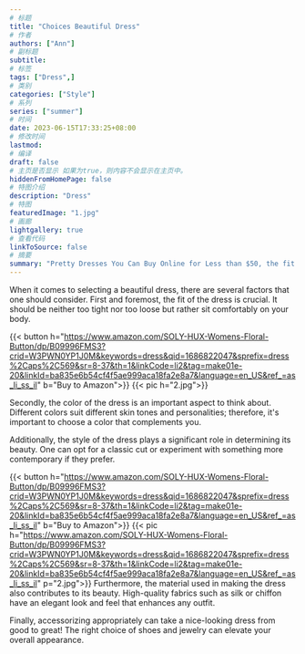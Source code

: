 ```yaml
---
# 标题
title: "Choices Beautiful Dress"
# 作者
authors: ["Ann"]
# 副标题
subtitle: 
# 标签
tags: ["Dress",]
# 类别
categories: ["Style"]
# 系列
series: ["summer"]
# 时间
date: 2023-06-15T17:33:25+08:00
# 修改时间
lastmod:
# 编译
draft: false
# 主页是否显示 如果为true，则内容不会显示在主页中。
hiddenFromHomePage: false
# 特图介绍
description: "Dress"
# 特图
featuredImage: "1.jpg"
# 画廊
lightgallery: true
# 查看代码
linkToSource: false
# 摘要
summary: "Pretty Dresses You Can Buy Online for Less than $50, the fit of the dress is crucial. It should be neither too tight nor too loose but rather sit comfortably on your body."
---
```

When it comes to selecting a beautiful dress, there are several factors that one should consider. First and foremost, the fit of the dress is crucial. It should be neither too tight nor too loose but rather sit comfortably on your body.

{{< button h="https://www.amazon.com/SOLY-HUX-Womens-Floral-Button/dp/B09996FMS3?crid=W3PWN0YP1J0M&keywords=dress&qid=1686822047&sprefix=dress%2Caps%2C569&sr=8-37&th=1&linkCode=li2&tag=make01e-20&linkId=ba835e6b54cf4f5ae999aca18fa2e8a7&language=en_US&ref_=as_li_ss_il" b="Buy to Amazon">}}
{{< pic h="2.jpg">}}

<div class="class">
<script type="text/javascript">
amzn_assoc_tracking_id = "make01e-20";
amzn_assoc_ad_mode = "manual";
amzn_assoc_ad_type = "smart";
amzn_assoc_marketplace = "amazon";
amzn_assoc_region = "US";
amzn_assoc_design = "enhanced_links";
amzn_assoc_asins = "B09174CWK5";
amzn_assoc_placement = "adunit";
amzn_assoc_linkid = "40e3fc19d1cff739ba5c3576278db904";
</script>
<script src="//z-na.amazon-adsystem.com/widgets/onejs?MarketPlace=US"></script>
</div>

Secondly, the color of the dress is an important aspect to think about. Different colors suit different skin tones and personalities; therefore, it's important to choose a color that complements you.

Additionally, the style of the dress plays a significant role in determining its beauty. One can opt for a classic cut or experiment with something more contemporary if they prefer.


{{< button h="https://www.amazon.com/SOLY-HUX-Womens-Floral-Button/dp/B09996FMS3?crid=W3PWN0YP1J0M&keywords=dress&qid=1686822047&sprefix=dress%2Caps%2C569&sr=8-37&th=1&linkCode=li2&tag=make01e-20&linkId=ba835e6b54cf4f5ae999aca18fa2e8a7&language=en_US&ref_=as_li_ss_il" b="Buy to Amazon">}}
{{< pic h="https://www.amazon.com/SOLY-HUX-Womens-Floral-Button/dp/B09996FMS3?crid=W3PWN0YP1J0M&keywords=dress&qid=1686822047&sprefix=dress%2Caps%2C569&sr=8-37&th=1&linkCode=li2&tag=make01e-20&linkId=ba835e6b54cf4f5ae999aca18fa2e8a7&language=en_US&ref_=as_li_ss_il" p="2.jpg">}}
Furthermore, the material used in making the dress also contributes to its beauty. High-quality fabrics such as silk or chiffon have an elegant look and feel that enhances any outfit.

Finally, accessorizing appropriately can take a nice-looking dress from good to great! The right choice of shoes and jewelry can elevate your overall appearance.

